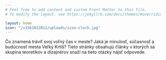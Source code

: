 ```yaml
---
# Feel free to add content and custom Front Matter to this file.
# To modify the layout, see https://jekyllrb.com/docs/themes/#overriding-theme-defaults

layout: home
icon: "/v1561022812/uploads/icon-clock.jpg"
---
```


Čo znamená tráviť svoj voľný čas v meste? Jaká je minulosť, súčasnosť a budúcnosť mesta Veľký Krtíš? Tieto stránky obsahujú články v ktorých sa skupina teoretikov a dizajnérov snaží na tieto otázky nájsť odpovede.
